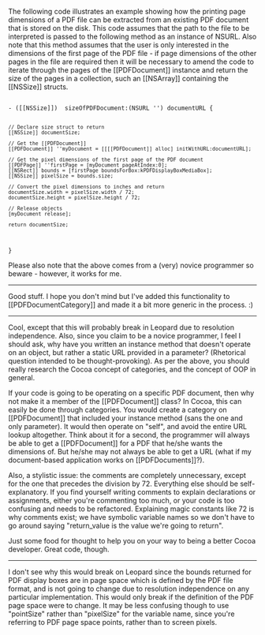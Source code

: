 The following code illustrates an example showing how the printing page dimensions of a PDF file can be extracted from an existing PDF document that is stored on the disk.  This code assumes that the path to the file to be interpreted is passed to the following method as an instance of NSURL.  Also note that this method assumes that the user is only interested in the dimensions of the first page of the PDF file - if page dimensions of the other pages in the file are required then it will be necessary to amend the code to iterate through the pages of the [[PDFDocument]] instance and return the size of the pages in a collection, such an [[NSArray]] containing the [[NSSize]] structs.

<code>
- ([[NSSize]])	sizeOfPDFDocument:(NSURL '') documentURL {
	
	// Declare size struct to return
	[[NSSize]] documentSize;
	
	// Get the [[PDFDocument]]
	[[PDFDocument]] ''myDocument = [[[[PDFDocument]] alloc] initWithURL:documentURL];
	
	// Get the pixel dimensions of the first page of the PDF document
	[[PDFPage]] ''firstPage = [myDocument pageAtIndex:0];
	[[NSRect]] bounds = [firstPage boundsForBox:kPDFDisplayBoxMediaBox];
	[[NSSize]] pixelSize = bounds.size;
	
	// Convert the pixel dimensions to inches and return
	documentSize.width = pixelSize.width / 72;
	documentSize.height = pixelSize.height / 72;
	
	// Release objects
	[myDocument release];
	
	return documentSize;
}
</code>

Please also note that the above comes from a (very) novice programmer so beware - however, it works for me.

----

Good stuff. I hope you don't mind but I've added this functionality to [[PDFDocumentCategory]] and made it a bit more generic in the process. :)

----

Cool, except that this will probably break in Leopard due to resolution independence.  Also, since you claim to be a novice programmer, I feel I should ask, why have you written an instance method that doesn't operate on an object, but rather a static URL provided in a parameter?  (Rhetorical question intended to be thought-provoking).  As per the above, you should really research the Cocoa concept of categories, and the concept of OOP in general.

If your code is going to be operating on a specific PDF document, then why not make it a member of the [[PDFDocument]] class?  In Cocoa, this can easily be done through categories.  You would create a category on [[PDFDocument]] that included your instance method (sans the one and only parameter).  It would then operate on "self", and avoid the entire URL lookup altogether.  Think about it for a second, the programmer will always be able to get a [[PDFDocument]] for a PDF that he/she wants the dimensions of.  But he/she may not always be able to get a URL (what if my document-based application works on [[PDFDocuments]]?).

Also, a stylistic issue: the comments are completely unnecessary, except for the one that precedes the division by 72.  Everything else should be self-explanatory.  If you find yourself writing comments to explain declarations or assignments, either you're commenting too much, or your code is too confusing and needs to be refactored.  Explaining magic constants like 72 is why comments exist; we have symbolic variable names so we don't have to go around saying "return_value is the value we're going to return".

Just some food for thought to help you on your way to being a better Cocoa developer.  Great code, though.

----

I don't see why this would break on Leopard since the bounds returned for PDF display boxes are in page space which is defined by the PDF file format, and is not going to change due to resolution independence on any particular implementation. This would only break if the definition of the PDF page space were to change. It may be less confusing though to use "pointSize" rather than "pixelSize" for the variable name, since you're referring to PDF page space points, rather than to screen pixels.